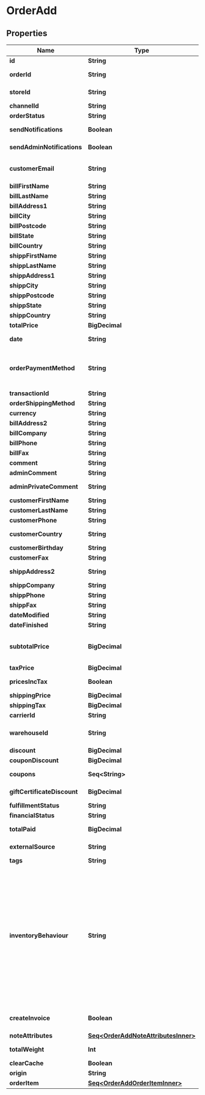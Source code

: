 

# OrderAdd


## Properties

Name | Type | Description | Notes
------------ | ------------- | ------------- | -------------
**id** | **String** | Defines order&#39;s id |  [optional]
**orderId** | **String** | Defines the order id if it is supported by the cart |  [optional]
**storeId** | **String** | Defines store id where the order should be assigned |  [optional]
**channelId** | **String** | Channel ID |  [optional]
**orderStatus** | **String** | Defines order status. | 
**sendNotifications** | **Boolean** | Send notifications to customer after order was created |  [optional]
**sendAdminNotifications** | **Boolean** | Notify admin when new order was created. |  [optional]
**customerEmail** | **String** | Defines the customer specified by email for whom order has to be created | 
**billFirstName** | **String** | Specifies billing first name | 
**billLastName** | **String** | Specifies billing last name | 
**billAddress1** | **String** | Specifies first billing address | 
**billCity** | **String** | Specifies billing city | 
**billPostcode** | **String** | Specifies billing postcode | 
**billState** | **String** | Specifies billing state code | 
**billCountry** | **String** | Specifies billing country code | 
**shippFirstName** | **String** | Specifies shipping first name |  [optional]
**shippLastName** | **String** | Specifies shipping last name |  [optional]
**shippAddress1** | **String** | Specifies first shipping address |  [optional]
**shippCity** | **String** | Specifies shipping city |  [optional]
**shippPostcode** | **String** | Specifies shipping postcode |  [optional]
**shippState** | **String** | Specifies shipping state code |  [optional]
**shippCountry** | **String** | Specifies shipping country code |  [optional]
**totalPrice** | **BigDecimal** | Defines order&#39;s total price |  [optional]
**date** | **String** | Specifies an order creation date in format Y-m-d H:i:s |  [optional]
**orderPaymentMethod** | **String** | Defines order payment method.&lt;br/&gt;Setting order_payment_method on Shopify will also change financial_status field value to &#39;paid&#39; |  [optional]
**transactionId** | **String** | Payment transaction id |  [optional]
**orderShippingMethod** | **String** | Defines order shipping method |  [optional]
**currency** | **String** | Currency code of order |  [optional]
**billAddress2** | **String** | Specifies second billing address |  [optional]
**billCompany** | **String** | Specifies billing company |  [optional]
**billPhone** | **String** | Specifies billing phone |  [optional]
**billFax** | **String** | Specifies billing fax |  [optional]
**comment** | **String** | Specifies order comment |  [optional]
**adminComment** | **String** | Specifies admin&#39;s order comment |  [optional]
**adminPrivateComment** | **String** | Specifies private admin&#39;s order comment |  [optional]
**customerFirstName** | **String** | Specifies customer&#39;s first name |  [optional]
**customerLastName** | **String** | Specifies customer’s last name |  [optional]
**customerPhone** | **String** | Specifies customer’s phone |  [optional]
**customerCountry** | **String** | Specifies customer&#39;s address ISO code or name of country |  [optional]
**customerBirthday** | **String** | Specifies customer’s birthday |  [optional]
**customerFax** | **String** | Specifies customer’s fax |  [optional]
**shippAddress2** | **String** | Specifies second address line of a shipping street address |  [optional]
**shippCompany** | **String** | Specifies shipping company |  [optional]
**shippPhone** | **String** | Specifies shipping phone |  [optional]
**shippFax** | **String** | Specifies shipping fax |  [optional]
**dateModified** | **String** | Specifies order&#39;s  modification date |  [optional]
**dateFinished** | **String** | Specifies order&#39;s  finished date |  [optional]
**subtotalPrice** | **BigDecimal** | Total price of all ordered products multiplied by their number, excluding tax, shipping price and discounts |  [optional]
**taxPrice** | **BigDecimal** | The value of tax cost for order |  [optional]
**pricesIncTax** | **Boolean** | Indicates whether prices and subtotal includes tax. |  [optional]
**shippingPrice** | **BigDecimal** | Specifies order&#39;s shipping price |  [optional]
**shippingTax** | **BigDecimal** | Specifies order&#39;s shipping price tax |  [optional]
**carrierId** | **String** | Defines tracking carrier id |  [optional]
**warehouseId** | **String** | This parameter is used for selecting a warehouse where you need to set/modify a product quantity. |  [optional]
**discount** | **BigDecimal** | Specifies order&#39;s discount |  [optional]
**couponDiscount** | **BigDecimal** | Specifies order&#39;s coupon discount |  [optional]
**coupons** | **Seq&lt;String&gt;** | Coupons that will be applied to order |  [optional]
**giftCertificateDiscount** | **BigDecimal** | Discounts for order with gift certificates |  [optional]
**fulfillmentStatus** | **String** | Create order with fulfillment status |  [optional]
**financialStatus** | **String** | Create order with financial status |  [optional]
**totalPaid** | **BigDecimal** | Defines total paid amount for the order |  [optional]
**externalSource** | **String** | Identifying the system used to generate the order |  [optional]
**tags** | **String** | Order tags |  [optional]
**inventoryBehaviour** | **String** | The behaviour to use when updating inventory.&lt;hr&gt;&lt;div style&#x3D;\&quot;font-style:normal\&quot;&gt;Values description:&lt;div style&#x3D;\&quot;margin-left: 2%; padding-top: 2%\&quot;&gt;&lt;div style&#x3D;\&quot;font-size:85%\&quot;&gt;&lt;b&gt;bypass&lt;/b&gt; &#x3D; Do not claim inventory &lt;/br&gt;&lt;/br&gt;&lt;b&gt;decrement_ignoring_policy&lt;/b&gt; &#x3D; Ignore the product&#39;s &lt;/br&gt; inventory policy and claim amounts&lt;/br&gt;&lt;/br&gt;&lt;b&gt;decrement_obeying_policy&lt;/b&gt; &#x3D;  Obey the product&#39;s &lt;/br&gt; inventory policy.&lt;/br&gt;&lt;/br&gt;&lt;/div&gt;&lt;/div&gt;&lt;/div&gt; |  [optional]
**createInvoice** | **Boolean** | Defines whether the invoice is created automatically along with the order |  [optional]
**noteAttributes** | [**Seq&lt;OrderAddNoteAttributesInner&gt;**](OrderAddNoteAttributesInner.md) | Defines note attributes |  [optional]
**totalWeight** | **Int** | Defines the sum of all line item weights in grams for the order |  [optional]
**clearCache** | **Boolean** | Is cache clear required |  [optional]
**origin** | **String** | The source of the order |  [optional]
**orderItem** | [**Seq&lt;OrderAddOrderItemInner&gt;**](OrderAddOrderItemInner.md) |  | 




